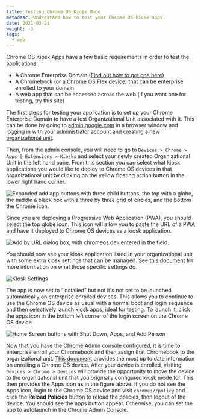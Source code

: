 ```yaml
---
title: Testing Chrome OS Kiosk Mode
metadesc: Understand how to test your Chrome OS kiosk apps.
date: 2021-03-21
weight: -3
tags:
  - web
---
```


Chrome OS Kiosk Apps have a few basic requirements in order to test the applications:

- A Chrome Enterprise Domain ([Find out how to get one here](https://support.google.com/chrome/a/answer/9147838?hl=en#zippy=))
- A Chromebook (or [a Chrome OS Flex device](https://chromeenterprise.google/os/chromeosflex/)) that can be enterprise enrolled to your domain
- A web app that can be accessed across the web (if you want one for testing, try this site)

The first steps for testing your application is to set up your Chrome Enterprise Domain to have a test Organizational Unit associated with it. This can be done by going to [admin.google.com](https://admin.google.com) in a browser window and logging in with your administrator account and [creating a new organizational unit](https://support.google.com/a/answer/182537?product_name=UnuFlow&hl=en&visit_id=637808048512931898-3997595330&rd=1&src=supportwidget0&hl=en).

Then, from the admin console, you will need to go to `Devices > Chrome > Apps & Extensions > Kiosks` and select your newly created Organizational Unit in the left hand pane. From this section you can select what kiosk applications you would like to deploy to Chrome OS devices in that organizational unit by clicking on the yellow floating action button in the lower right hand corner.

![Expanded add app buttons with three child buttons, the top with a globe, the middle a black box with a three by three grid of circles, and the bottom the Chrome icon.](ix://education/testing-kiosk-apps/buttons.png 'Add app buttons')

Since you are deploying a Progressive Web Application (PWA), you should select the top globe icon. This icon will allow you to paste the URL of a PWA and have it deployed to Chrome OS devices as a kiosk application.

![Add by URL dialog box, with chromeos.dev entered in the field.](ix://education/testing-kiosk-apps/add-by-url.png 'Add by URL Dialog Box')

You should now see your kiosk application listed in your organizational unit with some extra kiosk settings that can be managed. See [this document](https://support.google.com/chrome/a/answer/9273974?hl=en) for more information on what those specific settings do.

![Kiosk Settings](ix://education/testing-kiosk-apps/kiosk-settings.png 'Kiosk Settings')

The app is now set to “installed” but not it's not set to be launched automatically on enterprise enrolled devices. This allows you to continue to use the Chrome OS device as usual with a normal boot and login sequence and then selectively launch kiosk apps, ideal for testing. To launch it, click the apps icon in the bottom left corner of the login screen on the Chrome OS device.

![Home Screen buttons with Shut Down, Apps, and Add Person](ix://education/testing-kiosk-apps/appLauncher.png 'Home Screen Launch App Button')

Now that you have the Chrome Admin console configured, it is time to enterprise enroll your Chromebook and then assign that Chromebook to the organizational unit. [This document](https://support.google.com/chrome/a/answer/1360534?hl=en) provides the most up to date information on enrolling a Chrome OS device. After your device is enrolled, visiting `Devices > Chrome > Devices` will provide the opportunity to move the device to the organizational unit that you originally configured kiosk mode for. This then provides the Apps icon as in the figure above. If you do not see the Apps icon, login to the Chrome OS device and visit `chrome://policy` and click the **Reload Policies** button to reload the policies, then logout of the device. You should see the apps button appear. Otherwise, you can set the app to autolaunch in the Chrome Admin Console.
